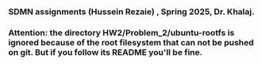 ### SDMN assignments (Hussein Rezaie) , Spring 2025, Dr. Khalaj.

### Attention: the directory HW2/Problem_2/ubuntu-rootfs is ignored because of the root filesystem that can not be pushed on git. But if you follow its README you'll be fine.
